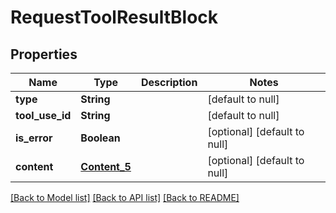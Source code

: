 # RequestToolResultBlock
## Properties

| Name | Type | Description | Notes |
|------------ | ------------- | ------------- | -------------|
| **type** | **String** |  | [default to null] |
| **tool\_use\_id** | **String** |  | [default to null] |
| **is\_error** | **Boolean** |  | [optional] [default to null] |
| **content** | [**Content_5**](Content_5.md) |  | [optional] [default to null] |

[[Back to Model list]](../README.md#documentation-for-models) [[Back to API list]](../README.md#documentation-for-api-endpoints) [[Back to README]](../README.md)


